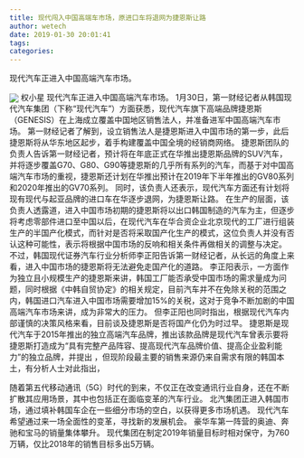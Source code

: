 ```yaml
---
title: 现代闯入中国高端车市场，原进口车将退网为捷恩斯让路
author: wetech
date: 2019-01-30 20:01:41
tags: 
categories: 
---
```

现代汽车正进入中国高端汽车市场。
<!-- more -->
<img align="center" border="0" src="https://imgcdn.yicai.com/uppics/images/2019/01/9e2f962c0a83cabd1d991c373b9d48f9.jpg" />
权小星
现代汽车正进入中国高端汽车市场。
1月30日，第一财经记者从韩国现代汽车集团（下称“现代汽车”）方面获悉，现代汽车旗下高端品牌捷恩斯（GENESIS）在上海成立覆盖中国地区销售法人，并准备进军中国高端汽车市场。
第一财经记者了解到，设立销售法人是捷恩斯进入中国市场的第一步，此后捷恩斯将从华东地区起步，着手构建覆盖中国全境的经销商网络。
捷恩斯团队的负责人告诉第一财经记者，预计将在年底正式在华推出捷恩斯品牌的SUV汽车，并将逐步覆盖G70、G80、G90等捷恩斯的几乎所有系列的汽车，而基于对中国高端汽车市场的重视，捷恩斯还计划在华推出预计在2019年下半年推出的GV80系列和2020年推出的GV70系列。
同时，该负责人还表示，现代汽车方面还有计划将现有现代与起亚品牌的进口车在华逐步退网，为捷恩斯让路。
在生产的层面，该负责人透露道，进入中国市场初期的捷恩斯将以出口韩国制造的汽车为主，但逐步将考虑零部件进口至中国以后，在现代汽车在华合资企业北京现代的工厂进行组装生产的半国产化模式，而针对是否将采取国产化生产的模式，这位负责人并没有否认这种可能性，表示将根据中国市场的反响和相关条件再做相关的调整与决定。
不过，韩国现代证券汽车行业分析师李正阳告诉第一财经记者，从长远的角度上来看，进入中国市场的捷恩斯将无法避免走国产化的道路。
李正阳表示，一方面作为独立且小规模生产的捷恩斯来讲，韩国工厂能否承受中国市场的需求量成为问题，同时根据《中韩自贸协定》的相关规定，目前汽车并不在免除关税的范围之内，韩国进口汽车进入中国市场需要增加15%的关税，这对于竞争不断加剧的中国高端汽车市场来讲，成为非常大的压力。
但李正阳也同时指出，根据现代汽车内部谨慎的决策风格来看，目前谈及捷恩斯是否将国产化仍为时过早。
捷恩斯是现代汽车于2015年推出的独立高端汽车品牌，推出该款品牌是现代汽车曾表示要将捷恩斯打造成为“具有完整产品阵容、提高现代汽车品牌价值、提高企业盈利能力”的独立品牌，并提出
，但现阶段最主要的销售来源仍来自需求有限的韩国本土，有分析人士对此指出，
 
 
随着第五代移动通讯（5G）时代的到来，不仅正在改变通讯行业自身，还在不断扩散其应用场景，其中也包括正在面临变革的汽车行业。
北汽集团正进入韩国市场，通过填补韩国车企在一些细分市场的空白，以获得更多市场机遇。
现代汽车希望通过来一场全面性的变革，寻找新的发展机会。
豪华车第一阵营的奥迪、奔驰和宝马的销量集体攀升。
现代集团在制定2019年销量目标时相对保守，为760万辆，仅比2018年的销售目标多出5万辆。

